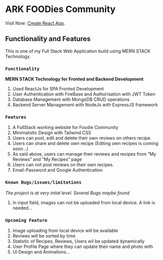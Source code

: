 # ARK FOODies Community

Visit Now: [Create React App](https://github.com/facebook/create-react-app).

## Functionality and Features

This is one of my Full Stack Web Application build using MERN STACK Technology.

### `Functionality`

 **MERN STACK Technology for Fronted and Backend Development**
1. Used ReactJs for SPA Fronted Development
2. User Authentication with FireBase and Authorisation with JWT Token
3. Database Management with MongoDB CRUD operations 
4. Backend Server Management with NodeJs with ExpressJS framework


### `Features`

1. A FullStack working website for Foodie Community
2. Minimalistic Design with Tailwind CSS 
3. Users can post, edit and delete their own reviews on others recipe.
4. Users can share and delete own recipe (Editing own recipes is coming soon…)
5. As said above, users can manage their reviews and recipes from “My Reviews” and “My Recipes” page
6. Users can not post reviews on their own recipes.
7. Email-Password and Google Authentication


### `Known Bugs/issues/limitations`

*The project is at very intial level. Several Bugs maybe found*
1. In input field, images can not be uploaded from local device. A link is needed...

### `Upcoming Feature`

1. Image uploading from local device will be available
2. Reviwes will be sorted by time
3. Statistic of Recipes, Reviews, Users wil be updated dynamically 
4. User Profile Page where they can update their name and photo with
5. UI Design and Animations...